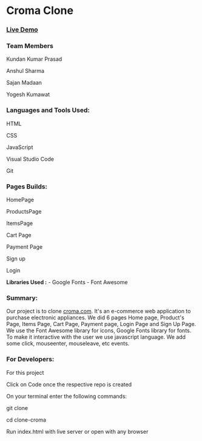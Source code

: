 # Croma Clone

<h3><a href=" https://kundanprasad11.github.io/Clone-Croma/">Live Demo</a></h3>

<h3>Team Members</h3>
<p>Kundan Kumar Prasad</p>
<p>Anshul Sharma</p>
<p>Sajan Madaan</p>
<p>Yogesh Kumawat</p>

<h3>Languages and Tools Used:</h3>
<p>HTML</p>
<p>CSS</p>
<p>JavaScript</p>
<p>Visual Studio Code</p>
<p>Git</p>

<h3>Pages Builds:</h3>
<p>HomePage</p>
<p>ProductsPage</p>
<p>ItemsPage</p>
<p>Cart Page</p>
<p>Payment Page</p>
<p>Sign up</p>
<p>Login</p>
 <p> <strong>Libraries Used :</strong>
   - Google Fonts - Font Awesome</p>

<h3>Summary:</h3>
<p>Our project is to clone <a href="https://www.croma.com/">croma.com</a>. It's an e-commerce web application to purchase electronic appliances. We did 6 pages Home page, Product's Page, Items Page, Cart Page, Payment page, Login Page and Sign Up Page. We use the Font Awesome library for icons, Google Fonts library for fonts. To make it interactive with the user we use javascript language. We add some click, mouseenter, mouseleave, etc events.</p>

<h3>For Developers:</h3>
<p>For this project</p>
<p>Click on Code once the respective repo is created</p>
<p>On your terminal enter the following commands:</p>
<p>git clone <https link></p>
<p>cd clone-croma</p>
<p>Run index.html with live server or open with any browser</p>


